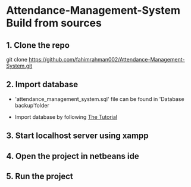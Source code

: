 # Attendance-Management-System Build from sources

## 1. Clone the repo

git clone https://github.com/fahimrahman002/Attendance-Management-System.git

## 2. Import database

- 'attendance_management_system.sql' file can be found in 'Database backup'folder

- Import database by following [The Tutorial](https://youtu.be/jW5lrS6EUPM)

## 3. Start localhost server using xampp

## 4. Open the project in netbeans ide

## 5. Run the project
